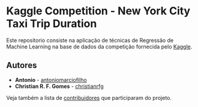 # Kaggle Competition - New York City Taxi Trip Duration
Este repositorio consiste na aplicação de técnicas de Regressão de Machine Learning na base de dados da competição fornecida pelo [Kaggle](https://www.kaggle.com/c/nyc-taxi-trip-duration/data).

## Autores
* **Antonio** - [antoniomarciofilho](https://github.com/antoniomarciofilho)
* **Christian R. F. Gomes** - [christianrfg](https://github.com/christianrfg)

Veja também a lista de [contribuidores](https://github.com/rosjdr/bd20172tp1/graphs/contributors) que participaram do projeto.
